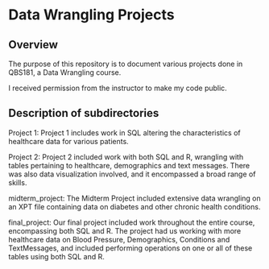 # Data Wrangling Projects



## Overview
The purpose of this repository is to document various projects done in QBS181, a Data Wrangling course.

I received permission from the instructor to make my code public.

## Description of subdirectories

Project 1: Project 1 includes work in SQL altering the characteristics of healthcare data for various patients. 


Project 2: Project 2 included work with both SQL and R, wrangling with tables pertaining to healthcare, demographics and text messages. There was also data visualization involved, and it encompassed a broad range of skills. 


midterm_project: The Midterm Project included extensive data wrangling on an XPT file containing data on diabetes and other chronic health conditions. 


final_project: Our final project included work throughout the entire course, encompassing both SQL and R. The project had us working with more healthcare data on Blood Pressure, Demographics, Conditions and TextMessages, and included performing operations on one or all of these tables using both SQL and R. 

